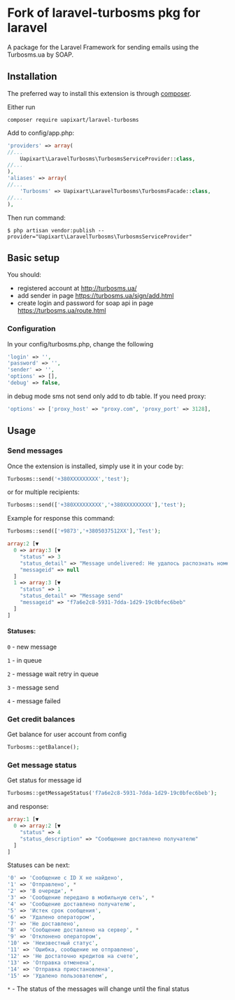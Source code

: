 Fork of laravel-turbosms pkg for laravel
=============
A package for the Laravel Framework for sending emails using the Turbosms.ua by SOAP.

Installation
------------
The preferred way to install this extension is through [composer](http://getcomposer.org/download/).

Either run
```shell
composer require uapixart/laravel-turbosms
```
Add to config/app.php:
```php
'providers' => array(
//...
    Uapixart\LaravelTurbosms\TurbosmsServiceProvider::class,
//...
),
'aliases' => array(
//...
    'Turbosms' => Uapixart\LaravelTurbosms\TurbosmsFacade::class,
//...
),
```
Then run command:
```shell
$ php artisan vendor:publish --provider="Uapixart\LaravelTurbosms\TurbosmsServiceProvider"
```
## Basic setup

You should:
* registered account at http://turbosms.ua/
* add sender in page https://turbosms.ua/sign/add.html
* create login and password for soap api in page https://turbosms.ua/route.html

### Configuration

In your config/turbosms.php, change the following
```php
'login' => '',
'password' => '',
'sender' => '',
'options' => [],
'debug' => false,
```
in debug mode sms not send only add to db table.
If you need proxy:
```php
'options' => ['proxy_host' => "proxy.com", 'proxy_port' => 3128],
```

## Usage

### Send messages
Once the extension is installed, simply use it in your code by:
```php
Turbosms::send('+380XXXXXXXXX','test');
```
or for multiple recipients:
```php
Turbosms::send(['+380XXXXXXXXX','+380XXXXXXXXX'],'test');
```

Example for response this command:
```php
Turbosms::send(['+9873','+3805037512XX'],'Test');
```

```php
array:2 [▼
  0 => array:3 [▼
    "status" => 3
    "status_detail" => "Message undelivered: Не удалось распознать номер получателя "+9873""
    "messageid" => null
  ]
  1 => array:3 [▼
    "status" => 1
    "status_detail" => "Message send"
    "messageid" => "f7a6e2c8-5931-7dda-1d29-19c0bfec6beb"
  ]
]
```
#### Statuses:
`0` - new message

`1` - in queue

`2` - message wait retry in queue

`3` - message send

`4` - message failed




### Get credit balances
Get balance for user account from config
```php
Turbosms::getBalance();
```

### Get message status
Get status for message id
```php
Turbosms::getMessageStatus('f7a6e2c8-5931-7dda-1d29-19c0bfec6beb');
```
and response:
```php
array:1 [▼
  0 => array:2 [▼
    "status" => 4
    "status_description" => "Сообщение доставлено получателю"
  ]
]
```
Statuses can be next:
```php
'0' => 'Сообщение с ID X не найдено',
'1' => 'Отправлено', *
'2' => 'В очереди', *
'3' => 'Сообщение передано в мобильную сеть', *
'4' => 'Сообщение доставлено получателю',
'5' => 'Истек срок сообщения',
'6' => 'Удалено оператором',
'7' => 'Не доставлено',
'8' => 'Сообщение доставлено на сервер', *
'9' => 'Отклонено оператором',
'10' => 'Неизвестный статус',
'11' => 'Ошибка, сообщение не отправлено',
'12' => 'Не достаточно кредитов на счете',
'13' => 'Отправка отменена',
'14' => 'Отправка приостановлена',
'15' => 'Удалено пользователем',
```
`*` - The status of the messages will change until the final status

